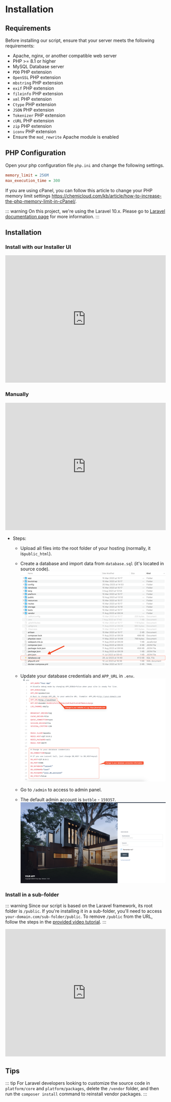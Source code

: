 # Installation

## Requirements

Before installing our script, ensure that your server meets the following requirements:

- Apache, nginx, or another compatible web server
- PHP >= 8.1 or higher
- MySQL Database server
- `PDO` PHP extension
- `OpenSSL` PHP extension
- `mbstring` PHP extension
- `exif` PHP extension
- `fileinfo` PHP extension
- `xml` PHP extension
- `Ctype` PHP extension
- `JSON` PHP extension
- `Tokenizer` PHP extension
- `cURL` PHP extension
- `zip` PHP extension
- `iconv` PHP extension
- Ensure the `mod_rewrite` Apache module is enabled

## PHP Configuration

Open your php configuration file `php.ini` and change the following settings.

```ini
memory_limit = 256M
max_execution_time = 300
```

If you are using cPanel, you can follow this article to change your PHP memory limit
settings https://chemicloud.com/kb/article/how-to-increase-the-php-memory-limit-in-cPanel/.

::: warning
On this project, we're using the Laravel 10.x. Please go to [Laravel documentation page](https://laravel.com/docs/10.x)
for more information.
:::

## Installation

### Install with our Installer UI

<iframe width="100%" height="400" src="https://www.youtube.com/embed/iam99NkUIu0" title="YouTube video player" frameborder="0" allow="accelerometer; autoplay; clipboard-write; encrypted-media; gyroscope; picture-in-picture; web-share" allowfullscreen></iframe>

### Manually

<iframe width="100%" height="400" src="https://www.youtube.com/embed/zFbWYpjuFJk" title="YouTube video player" frameborder="0" allow="accelerometer; autoplay; clipboard-write; encrypted-media; gyroscope; picture-in-picture; web-share" allowfullscreen></iframe>

- Steps:

  - Upload all files into the root folder of your hosting (normally, it is`public_html`).

  - Create a database and import data from `database.sql` (it's located in source code).
    ![Database](./images/installation-1.png)

  - Update your database credentials and `APP_URL` in `.env`.
    ![Env](./images/installation-2.png)

  - Go to `/admin` to access to admin panel.

  - The default admin account is `botble` - `159357`.
    ![Login](./images/installation-3.png)

### Install in a sub-folder

::: warning
Since our script is based on the Laravel framework, its root folder is `/public`. If you're installing it in a sub-folder,
you'll need to access `your-domain.com/sub-folder/public`. To remove `/public` from the URL, follow the steps in
the [provided video tutorial](https://youtu.be/XdAYETd04iA).
:::

<iframe width="100%" height="400" src="https://www.youtube.com/embed/XdAYETd04iA" title="YouTube video player" frameborder="0" allow="accelerometer; autoplay; clipboard-write; encrypted-media; gyroscope; picture-in-picture; web-share" allowfullscreen></iframe>

## Tips

::: tip
For Laravel developers looking to customize the source code in `platform/core` and `platform/packages`, delete
the `/vendor` folder, and then run the `composer install` command to reinstall vendor packages.
:::
